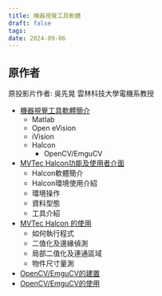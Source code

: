 ```yaml
---
title: 機器視覺工具軟體
draft: false
tags: 
date: 2024-09-06
---
```


## 原作者
原投影片作者:  吳先晃
雲林科技大學電機系教授

- [機器視覺工具軟體簡介](https://www.youtube.com/watch?v=GQLW-bYLS58&list=PLI6pJZaOCtF0yLRQrV7JOBUaAfJ8Q-elm&index=24&pp=iAQB)
	- MatIab
	- Open eVision
	- iVision
	- HaIcon
		- OpenCV/EmguCV
- [ MVTec Halcon功能及使用者介面](https://www.youtube.com/watch?v=Uqy4doL2VLQ&list=PLI6pJZaOCtF0yLRQrV7JOBUaAfJ8Q-elm&index=25&pp=iAQB)
	- Halcon軟體簡介
	- Halcon環境使用介紹
	- 環境操作
	- 資料型態
	- 工具介紹
- [MVTec Halcon 的使用](https://www.youtube.com/watch?v=hCSpeabax2g&list=PLI6pJZaOCtF0yLRQrV7JOBUaAfJ8Q-elm&index=26&pp=iAQB)
	- 如何執行程式
	- 二值化及邊緣偵測
	- 局部二值化及連通區域
	- 物件尺寸量測
- [OpenCV/EmguCV的建置](https://www.youtube.com/watch?v=AsLbeF2ux1A&list=PLI6pJZaOCtF0yLRQrV7JOBUaAfJ8Q-elm&index=27&pp=iAQB)
- [OpenCV/EmguCV的使用](https://www.youtube.com/watch?v=NHwTQG02efY&list=PLI6pJZaOCtF0yLRQrV7JOBUaAfJ8Q-elm&index=28&pp=iAQB)
